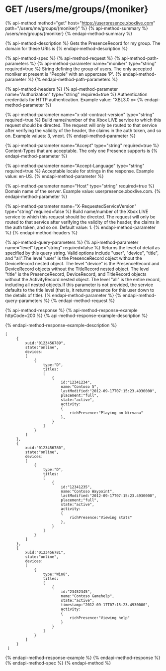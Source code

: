 # GET /users/me/groups/{moniker}

{% api-method method="get" host="https://userpresence.xboxlive.com" path="/users/me/groups/{moniker}" %}
{% api-method-summary %}
/users/me/groups/{moniker}
{% endapi-method-summary %}

{% api-method-description %}
Gets the PresenceRecord for my group. The domain for these URIs is
{% endapi-method-description %}

{% api-method-spec %}
{% api-method-request %}
{% api-method-path-parameters %}
{% api-method-parameter name="moniker" type="string" required=true %}
String defining the group of users. The only accepted moniker at present is "People" with an uppercase 'P'.
{% endapi-method-parameter %}
{% endapi-method-path-parameters %}

{% api-method-headers %}
{% api-method-parameter name="Authorization" type="string" required=true %}
Authentication credentials for HTTP authentication. Example value: "XBL3.0 x=
{% endapi-method-parameter %}

{% api-method-parameter name="x-xbl-contract-version" type="string" required=true %}
Build name/number of the Xbox LIVE service to which this request should be directed. The request will only be routed to that service after verifying the validity of the header, the claims in the auth token, and so on. Example values: 3, vnext.
{% endapi-method-parameter %}

{% api-method-parameter name="Accept" type="string" required=true %}
Content-Types that are acceptable. The only one Presence supports is
{% endapi-method-parameter %}

{% api-method-parameter name="Accept-Language" type="string" required=true %}
Acceptable locale for strings in the response. Example value: en-US.
{% endapi-method-parameter %}

{% api-method-parameter name="Host" type="string" required=true %}
Domain name of the server. Example value: userpresence.xboxlive.com.
{% endapi-method-parameter %}

{% api-method-parameter name="X-RequestedServiceVersion" type="string" required=false %}
Build name/number of the Xbox LIVE service to which this request should be directed. The request will only be routed to that service after verifying the validity of the header, the claims in the auth token, and so on. Default value: 1.
{% endapi-method-parameter %}
{% endapi-method-headers %}

{% api-method-query-parameters %}
{% api-method-parameter name="level" type="string" required=false %}
Returns the level of detail as specified by this query string. Valid options include "user", "device", "title", and "all".The level "user" is the PresenceRecord object without the DeviceRecord nested object. The level "device" is the PresenceRecord and DeviceRecord objects without the TitleRecord nested object. The level "title" is the PresenceRecord, DeviceRecord, and TitleRecord objects without the ActivityRecord nested object. The level "all" is the entire record, including all nested objects.If this parameter is not provided, the service defaults to the title level \(that is, it returns presence for this user down to the details of title\).
{% endapi-method-parameter %}
{% endapi-method-query-parameters %}
{% endapi-method-request %}

{% api-method-response %}
{% api-method-response-example httpCode=200 %}
{% api-method-response-example-description %}

{% endapi-method-response-example-description %}

```text
[
     {
         xuid:"0123456789",
         state:"online",
         devices:
         [
             {
                 type:"D",
                 titles:
                 [
                     {
                         id:"12341234",
                         name:"Contoso 5",
                         lastModified:"2012-09-17T07:15:23.4930000",
                         placement:"full",
                         state:"active",
                         activity:
                         {
                             richPresence:"Playing on Nirvana"
                         },
                     }
                 ]
             }
         ]
     },
     {
         xuid:"0123456780",
         state:"online",
         devices:
         [
             {
                 type:"D",
                 titles:
                 [
                     {
                         id:"12341235",
                         name:"Contoso Waypoint",
                         lastModified:"2012-09-17T07:15:23.4930000",
                         placement;"full",
                         state:"active",
                         activity:
                         {
                             richPresence:"Viewing stats"
                         },
                     }
                 ]
             }
         ]
     },
     {
         xuid:"0123456781",
         state:"online",
         devices:
         [
             {
                 type:"Win8",
                 titles:
                 [
                     {
                         id:"23452345",
                         name:"Contoso Gamehelp",
                         state:"active",
                         timestamp:"2012-09-17T07:15:23.4930000",
                         activity:
                         {
                             richPresence:"Viewing help"
                         }
                     }
                 ]
             }
         ]
     }
 ]
```
{% endapi-method-response-example %}
{% endapi-method-response %}
{% endapi-method-spec %}
{% endapi-method %}

